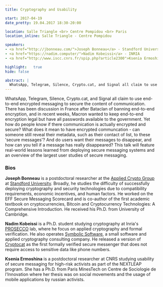 ```yaml
---
title: Cryptography and Usability

start: 2017-04-19
date_pretty: 19.04.2017 18:30-20:00

location: Salle Triangle <br> Centre Pompidou <br> Paris
location_inline: Salle Triangle - Centre Pompidou

speakers:
- <a href="http://jbonneau.com/">Joseph Bonneau</a> - Standford University
- <a href="https://nadim.computer/">Nadim Kobeissi</a> - INRIA
- <a href="http://www.iscc.cnrs.fr/spip.php?article2300">Ksenia Ermoshina</a> - ISCC/CNRS

highlight:   true
hide: false

abstract: |
  WhatsApp, Telegram, Silence, Crypto.cat, and Signal all claim to use end-to-end encrypted messaging to secure the content of communication. There has been discussion in France after Bataclan of banning end-to-end encryption, and in recent weeks, Macron wanted to keep end-to-end encryption legal but have all passwords available to the government. Yet how do people know if there communication is actually encrypted and secure? What does it mean to have encrypted communcation - can someone still reveal their metadata, such as their contact of list, to these 'secure messages'? And do users want their messages to disappear, and how can you tell if a message has really disappeared? This talk will feature real-world lessons learned from deploying secure messaging systems and an overview of the largest user studies of secure messaging.
---
```


WhatsApp, Telegram, Silence, Crypto.cat, and Signal all claim to use end-to-end encrypted messaging to secure the content of communication. There has been discussion in France after Bataclan of banning end-to-end encryption, and in recent weeks, Macron wanted to keep end-to-end encryption legal but have all passwords available to the government. Yet how do people know if there communication is actually encrypted and secure? What does it mean to have encrypted communcation - can someone still reveal their metadata, such as their contact of list, to these 'secure messages'? And do users want their messages to disappear, and how can you tell if a message has really disappeared? This talk will feature real-world lessons learned from deploying secure messaging systems and an overview of the largest user studies of secure messaging.  

### Bios

**Joseph Bonneau** is a postdoctoral researcher at the [Applied Crypto Group](https://crypto.stanford.edu/) at [Standford University](https://www.stanford.edu/). Broadly, he studies the difficulty of successfully deploying cryptography and security technologies due to compatibility requirements, economic incentives, and human factors. He worked on the EFF Secure Messaging Scorecard and is co-author of the first academic textbook on cryptocurrencies, Bitcoin and Cryptocurrency Technologies: A Comprehensive Introduction. He received his Ph.D. from University of Cambridge.

**Nadim Kobeissi** is a Ph.D. student studying cryptography at Inria's [PROSECCO](http://prosecco.gforge.inria.fr/) lab, where he focus on applied cryptography and formal verification. He also operates [Symbolic Software](https://symbolic.software/), a small software and applied cryptography consulting company. He released a version of [Cryptocat](https://crypto.cat/) as the first formally verified secure messenger that does not require access to sensitive data like phone numbers.

**Ksenia Ermoshina** is a postdoctoral researcher at CNRS studying usability of secure messaging for high-risk activists as part of the NEXTLEAP program. She has a Ph.D. from Paris MinesTech on Centre de Sociologie de l'Innovation where her thesis was on social movements and the usage of mobile applications by russian activists.

